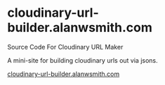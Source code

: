 # cloudinary-url-builder.alanwsmith.com

Source Code For Cloudinary URL Maker

A mini-site for building cloudinary urls out via jsons. 

[cloudinary-url-builder.alanwsmith.com](cloudinary-url-builder.alanwsmith.com)

